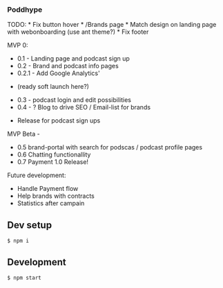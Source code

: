 ### Poddhype 
TODO:
    * Fix button hover
    * /Brands page 
    * Match design on landing page with webonboarding (use ant theme?)
    * Fix footer
    
MVP 0:
 * 0.1 - Landing page and podcast sign up
 * 0.2 - Brand and podcast info pages
 * 0.2.1 - Add Google Analytics'
 - (ready soft launch here?)
 * 0.3 - podcast login and edit possibilities
 * 0.4 - ? Blog to drive SEO / Email-list for brands
 - Release for podcast sign ups
 
MVP Beta - 
 * 0.5 brand-portal with search for podscas / podcast profile pages
 * 0.6 Chatting functionallity
 * 0.7 Payment
 1.0 Release! 

Future development: 
 * Handle Payment flow
 * Help brands with contracts
 * Statistics after campain 

## Dev setup
```
$ npm i 
```

## Development

```
$ npm start
```
